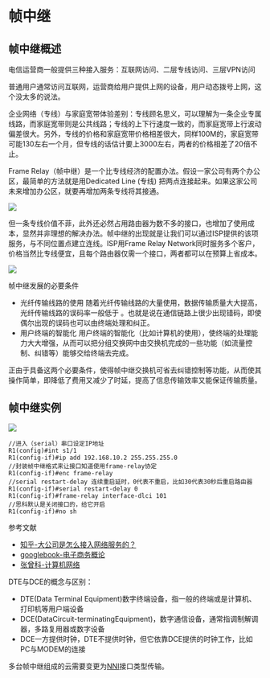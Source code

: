 # 帧中继

## 帧中继概述

电信运营商一般提供三种接入服务：互联网访问、二层专线访问、三层VPN访问

普通用户通常访问互联网，运营商给用户提供上网的设备，用户动态拨号上网，这个没太多的说法。

企业网络（专线）与家庭宽带体验差别：专线顾名思义，可以理解为一条企业专属线路，而家庭宽带则是公共线路；专线的上下行速度一致的，而家庭宽带上行波动偏差很大。另外，专线的价格和家庭宽带价格相差很大，同样100M的，家庭宽带可能130左右一个月，但专线的话估计要上3000左右，两者的价格相差了20倍不止。

Frame Relay（帧中继）是一个比专线经济的配置办法。假设一家公司有两个办公区，最简单的方法就是用Dedicated Line (专线) 把两点连接起来。如果这家公司未来增加办公区，就要再增加两条专线将其接通。

![](https://i.postimg.cc/C1cv8B0b/4-27.png)

但一条专线价值不菲，此外还必然占用路由器为数不多的接口，也增加了使用成本，显然并非理想的解决办法。帧中继的出现就是让我们可以通过ISP提供的该项服务，与不同位置点建立连线。ISP用Frame Relay Network同时服务多个客户，价格当然比专线便宜，且每个路由器仅需一个接口，两者都可以在预算上省成本。

![](https://i.postimg.cc/YCMBQPm7/14-01.png)

帧中继发展的必要条件
* 光纤传输线路的使用
随着光纤传输线路的大量使用，数据传输质量大大提高，光纤传输线路的误码率一般低于 。也就是说在通信链路上很少出现错码，即使偶尔出现的误码也可以由终端处理和纠正。
* 用户终端的智能化
用户终端的智能化（比如计算机的使用），使终端的处理能力大大增强，从而可以把分组交换网中由交换机完成的一些功能（如流量控制、纠错等）能够交给终端去完成。

正由于具备这两个必要条件，使得帧中继交换机可省去纠错控制等功能，从而使其操作简单，即降低了费用又减少了时延，提高了信息传输效率又能保证传输质量。




## 帧中继实例

![](https://i.postimg.cc/h4J56PD1/14-03.png)


```
//进入（serial）串口设定IP地址
R1(config)#int s1/1
R1(config-if)#ip add 192.168.10.2 255.255.255.0
//封装帧中继格式来让接口知道使用frame-relay协定
R1(config-if)#enc frame-relay 
//serial restart-delay 连续重启延时，0代表不重启，比如30代表30秒后重启路由器
R1(config-if)#serial restart-delay 0
R1(config-if)#frame-relay interface-dlci 101
//思科默认是关闭接口的，给它开启
R1(config-if)#no sh
```

参考文献

* [知乎-大公司是怎么接入网络服务的？](https://www.zhihu.com/question/318806738)
* [googlebook-电子商务概论](https://books.google.nl/books?hl=zh-CN&id=OuF0DwAAQBAJ&q=frame+relay)
* [张曾科-计算机网络](https://books.google.nl/books?id=gUmThRY3RHEC&pg=PA178&lpg=PA178&dq=%E5%B8%A7%E4%B8%AD%E7%BB%A7%E6%A0%BC%E5%BC%8F+%E5%9B%BE%E8%A7%A3)



DTE与DCE的概念与区别：

* DTE(Data Terminal Equipment)数字终端设备，指一般的终端或是计算机、打印机等用户端设备
* DCE(DataCircuit-terminatingEquipment)，数字通信设备，通常指调制解调器，多路复用器或数字设备
* DCE一方提供时钟，DTE不提供时钟，但它依靠DCE提供的时钟工作，比如PC与MODEM的连接



多台帧中继组成的云需要变更为[NNI](https://baike.baidu.com/item/NNI/5234091)接口类型传输。
